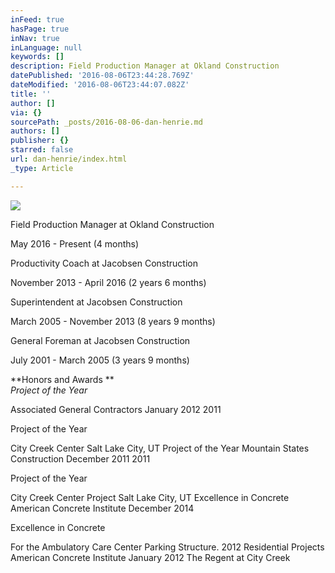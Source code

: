 ```yaml
---
inFeed: true
hasPage: true
inNav: true
inLanguage: null
keywords: []
description: ​Field Production Manager at Okland Construction
datePublished: '2016-08-06T23:44:28.769Z'
dateModified: '2016-08-06T23:44:07.082Z'
title: ''
author: []
via: {}
sourcePath: _posts/2016-08-06-dan-henrie.md
authors: []
publisher: {}
starred: false
url: dan-henrie/index.html
_type: Article

---
```

![](https://the-grid-user-content.s3-us-west-2.amazonaws.com/7e38d2d6-2b4c-4cae-9a5a-409f06316912.jpg)

​Field Production Manager at Okland Construction

May 2016 - Present (4 months)

Productivity Coach at Jacobsen Construction

November 2013 - April 2016 (2 years 6 months)

Superintendent at Jacobsen Construction

March 2005 - November 2013 (8 years 9 months)

General Foreman at Jacobsen Construction

July 2001 - March 2005 (3 years 9 months)

**Honors and Awards **  
_Project of the Year_

Associated General Contractors January 2012 2011

Project of the Year

City Creek Center Salt Lake City, UT Project of the Year Mountain States Construction December 2011 2011

Project of the Year

City Creek Center Project Salt Lake City, UT Excellence in Concrete American Concrete Institute December 2014

Excellence in Concrete

For the Ambulatory Care Center Parking Structure. 2012 Residential Projects American Concrete Institute January 2012 The Regent at City Creek